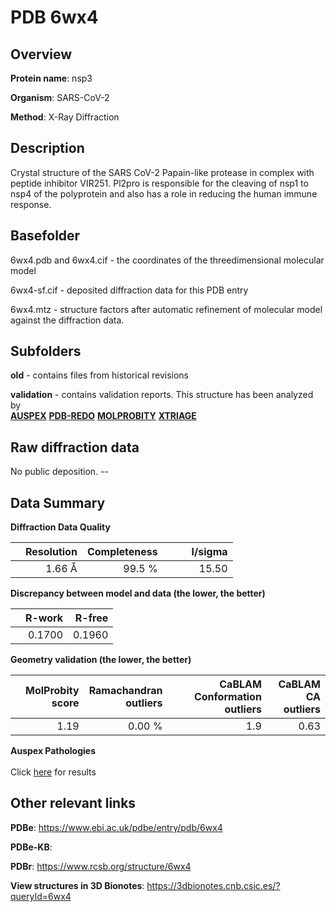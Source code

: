 # PDB 6wx4

## Overview

**Protein name**: nsp3

**Organism**: SARS-CoV-2

**Method**: X-Ray Diffraction

## Description

Crystal structure of the SARS CoV-2 Papain-like protease in complex with peptide inhibitor VIR251. Pl2pro is responsible for the cleaving of nsp1 to nsp4 of the polyprotein and also has a role in reducing the human immune response.

## Basefolder

6wx4.pdb and 6wx4.cif - the coordinates of the threedimensional molecular model

6wx4-sf.cif - deposited diffraction data for this PDB entry

6wx4.mtz - structure factors after automatic refinement of molecular model against the diffraction data.

## Subfolders



**old** - contains files from historical revisions

**validation** - contains validation reports. This structure has been analyzed by <br>[**AUSPEX**](https://github.com/thorn-lab/coronavirus_structural_task_force/tree/master/pdb/nsp3/SARS-CoV-2/6wx4/validation/auspex) [**PDB-REDO**](https://github.com/thorn-lab/coronavirus_structural_task_force/tree/master/pdb/nsp3/SARS-CoV-2/6wx4/validation/pdb-redo) [**MOLPROBITY**](https://github.com/thorn-lab/coronavirus_structural_task_force/tree/master/pdb/nsp3/SARS-CoV-2/6wx4/validation/molprobity) [**XTRIAGE**](https://github.com/thorn-lab/coronavirus_structural_task_force/blob/master/pdb/nsp3/SARS-CoV-2/6wx4/validation/Xtriage_output.log)   



## Raw diffraction data

No public deposition. --<br> 

## Data Summary
**Diffraction Data Quality**

|   | Resolution | Completeness| I/sigma |
|---|-------------:|----------------:|--------------:|
|   |1.66 Å|99.5  %|<img width=50/>15.50|

**Discrepancy between model and data (the lower, the better)**

|   | **R-work**| **R-free**   
|---|-------------:|----------------:|           
||  0.1700|  0.1960|

**Geometry validation (the lower, the better)**

|   |**MolProbity<br>score**| **Ramachandran<br>outliers** | **CaBLAM<br>Conformation outliers** | **CaBLAM<br>CA outliers** |
|---|-------------:|----------------:|----------------:|----------------:|
||  1.19|  0.00 %|1.9|0.63|

**Auspex Pathologies**<br> <br>Click [here](https://github.com/thorn-lab/coronavirus_structural_task_force/blob/master/pdb/nsp3/SARS-CoV-2/6wx4/validation/auspex/6wx4_auspex_comments.txt)  for results

 



## Other relevant links 
**PDBe**:  https://www.ebi.ac.uk/pdbe/entry/pdb/6wx4

**PDBe-KB**:  
 
**PDBr**: https://www.rcsb.org/structure/6wx4 

**View structures in 3D Bionotes**: https://3dbionotes.cnb.csic.es/?queryId=6wx4

